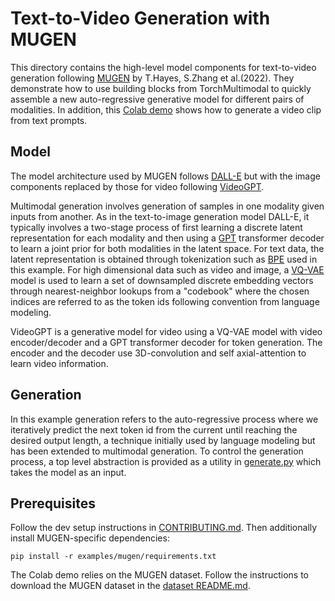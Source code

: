 # Text-to-Video Generation with MUGEN

This directory contains the high-level model components for text-to-video generation following [MUGEN](https://arxiv.org/abs/2204.08058) by T.Hayes, S.Zhang et al.(2022).
They demonstrate how to use building blocks from TorchMultimodal to quickly assemble a new auto-regressive generative model for different pairs of modalities.
In addition, this [Colab demo](https://colab.research.google.com/drive/1C3ZbH_l19g_KqW3CPeX2-8Q2sOUCpmZo?usp=sharing) shows how to generate a video clip from text prompts.

## Model
The model architecture used by MUGEN follows [DALL-E](https://arxiv.org/abs/2102.12092) but with the image components replaced by those for video following [VideoGPT](https://arxiv.org/abs/2104.10157).

Multimodal generation involves generation of samples in one modality given inputs from another. As in the text-to-image generation model DALL-E, it typically involves a two-stage process of first learning a discrete latent representation for each modality and then using a [GPT](https://openai.com/blog/language-unsupervised/) transformer decoder to learn a joint prior for both modalities in the latent space. For text data, the latent representation is obtained through tokenization such as [BPE](https://en.wikipedia.org/wiki/Byte_pair_encoding) used in this example. For high dimensional data such as video and image, a [VQ-VAE](https://arxiv.org/abs/1711.00937) model is used to learn a set of downsampled discrete embedding vectors through nearest-neighbor lookups from a "codebook" where the chosen indices are referred to as the token ids following convention from language modeling.

VideoGPT is a generative model for video using a VQ-VAE model with video encoder/decoder and a GPT transformer decoder for token generation. The encoder and the decoder use 3D-convolution and self axial-attention to learn video information.

## Generation
In this example generation refers to the auto-regressive process where we iteratively predict the next token id from the current until reaching the desired output length, a technique initially used by language modeling but has been extended to multimodal generation. To control the generation process, a top level abstraction is provided as a utility in [generate.py](https://github.com/facebookresearch/multimodal/blob/main/torchmultimodal/utils/generate.py) which takes the model as an input.

## Prerequisites
Follow the dev setup instructions in [CONTRIBUTING.md](https://github.com/facebookresearch/multimodal/blob/main/CONTRIBUTING.md). Then additionally install MUGEN-specific dependencies:
```
pip install -r examples/mugen/requirements.txt
```
The Colab demo relies on the MUGEN dataset. Follow the instructions to download the MUGEN dataset in the [dataset README.md](https://github.com/facebookresearch/multimodal/blob/main/examples/mugen/data/README.md).

